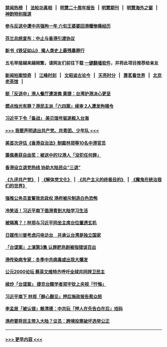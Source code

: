 #### [禁闻热榜](热点新闻.md?t=0)  &nbsp;&nbsp;|&nbsp;&nbsp; [法轮功真相](https://github.com/gfw-breaker/truth/blob/master/README.md?t=0) &nbsp;&nbsp;|&nbsp;&nbsp; [明慧二十周年报告](https://github.com/gfw-breaker/mh-reports/blob/master/README.md?t=0) &nbsp;&nbsp;|&nbsp;&nbsp;[明慧期刊](https://github.com/gfw-breaker/mh-qikan) &nbsp;&nbsp;|&nbsp;&nbsp; [明慧海外之窗](https://github.com/gfw-breaker/mh-news/blob/master/README.md?t=0) &nbsp;&nbsp;|&nbsp;&nbsp; [神韵特别报道](https://github.com/gfw-breaker/mh-news/blob/master/shenyun.md?t=0)
#### [参与反送中遭中共强拘一年 六旬王婆婆回港曝惨痛经历](../pages/soh55/433195.md?t=10180802) 
#### [芬兰总统宣布：中止与香港引渡协议](../pages/soh55/433054.md?t=10180802) 
#### [新书《铁证如山》 揭人类史上最残暴罪行](../pages/soh55/433045.md?t=10180802) 
#### 五毛举报越来越频繁，请网友们前往下载 [一键翻墙软件](https://github.com/gfw-breaker/ssr-accounts)，并将此项目推荐给亲友
#### [新闻拍案惊奇](https://github.com/gfw-breaker/banned-news1/blob/master/pages/link4.md) &nbsp;&nbsp;|&nbsp;&nbsp; [江峰时刻](https://github.com/gfw-breaker/banned-news1/blob/master/pages/link4.md) &nbsp;&nbsp;|&nbsp;&nbsp; [文昭谈古论今](https://github.com/gfw-breaker/banned-news1/blob/master/pages/link4.md) &nbsp;&nbsp;|&nbsp;&nbsp; [天亮时分](https://github.com/gfw-breaker/banned-news1/blob/master/pages/link4.md) &nbsp;&nbsp;|&nbsp;&nbsp; [萧茗看世界](https://github.com/gfw-breaker/banned-news1/blob/master/pages/link4.md) &nbsp;&nbsp;|&nbsp;&nbsp; [北京老茶馆](https://github.com/gfw-breaker/banned-news1/blob/master/pages/link4.md) &nbsp;&nbsp;|&nbsp;&nbsp; 
#### [挺「反送中」港人餐厅遭泼粪 黄捷：台湾护港决心更坚](../pages/soh55/432727.md?t=10180802) 
#### [燃点烛光有罪？港民主派「六四案」续审 2人遭发拘捕令](../pages/soh55/432436.md?t=10180802) 
#### [习近平下令「备战」 美贝瑞号驱逐舰入台海 ](../pages/soh55/432310.md?t=10180802) 
#### [>>> 我要声明退出共产党、共青团、少年队 <<<](https://github.com/begood0513/goodnews/blob/master/quit/letter.md) 
#### [美首次评估《香港自治法》制裁林郑等10名中港官员](../pages/soh55/432265.md?t=10180802) 
#### [蓬佩奥获自由奖：被送中的12港人「没犯任何罪」](../pages/soh55/432211.md?t=10180802) 
#### [ 香港设立退党热线 协助大陆民众“三退”](../pages/soh55/432118.md?t=10180802) 
#### [《九评共产党》](https://github.com/begood0513/9ping.md/blob/master/README.md) &nbsp;|&nbsp; [《解体党文化》](../../../../jtdwh.md/blob/master/README.md)  &nbsp;|&nbsp; [《共产主义的终极目的》](../../../../gczydzjmd.md/blob/master/README.md) &nbsp;|&nbsp; [《魔鬼在统治我们的世界》](../../../../mgztzwmdsj.md/blob/master/README.md) 
#### [强推公务员宣誓效忠政权 港府被斥制造白色恐怖](../pages/soh55/432025.md?t=10180802) 
#### [冷笑话！习近平南下倡港青到大陆学习生活](../pages/soh55/432010.md?t=10180802) 
#### [被隔离？！林郑与习近平同坐主席台位置透玄机](../pages/soh55/431902.md?t=10180802) 
#### [日媒传川普考虑闪电访台　并承认台湾是独立国家](../pages/soh55/431731.md?t=10180802) 
#### [「台谍案」上演第3集 认罪肥皂剧被指错误百出](../pages/soh55/431623.md?t=10180802) 
#### [港传染病专家：冬季中共病毒或出现大爆发](../pages/soh55/431578.md?t=10180802) 
#### [公元2000论坛  蔡英文维特齐呼吁全球共同捍卫民主](../pages/soh55/431455.md?t=10180802) 
#### [续炒「台谍案」 捷克台籍学者郑宇钦上央视「忏悔」](../pages/soh55/431359.md?t=10180802) 
#### [习近平南下 林郑「醉心觐见」押后施政报告惹众怒](../pages/soh55/431275.md?t=10180802) 
#### [李孟居「被认错」赖清德：中共玩「押人在先告白在后」戏码](../pages/soh55/431050.md?t=10180802) 
#### [港府要将民主带入大陆？议员：跨境投票破坏选举公正](../pages/soh55/430960.md?t=10180802) 

----
#### [ >>> 更早内容 <<< ](../indexes/soh55-earlier.md)
